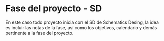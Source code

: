 # Fase del proyecto - SD

En este caso todo proyecto inicia con el SD de Schematics Desing, la idea es incluir las notas de la fase, así como los objetivos, calendario y demás pertinente a la fase del proyecto.